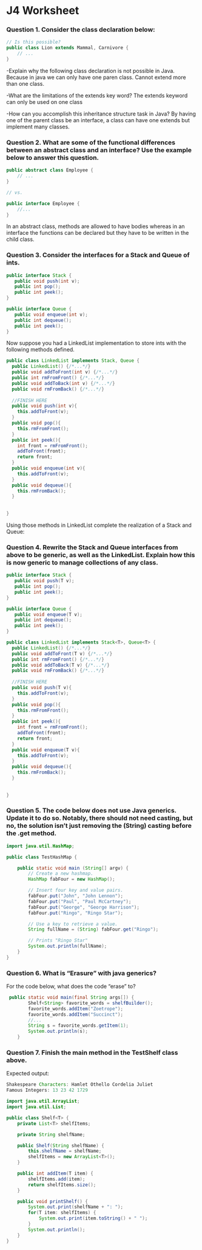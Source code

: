 # J4 Worksheet

### Question 1. Consider the class declaration below:
```java
// Is this possible?
public class Lion extends Mammal, Carnivore {
    // ...
}
```
-Explain why the following class declaration is not possible in Java.
Because in java we can only have one paren class. Cannot extend more than one class.

-What are the limitations of the extends key word?
The extends keyword can only be used on one class

-How can you accomplish this inheritance structure task in Java?
By having one of the parent class be an interface, a class can have one extends but implement many classes.

### Question 2. What are some of the functional differences between an abstract class and an interface? Use the example below to answer this question.
``` java
public abstract class Employee {
    // ...
}

// vs.

public interface Employee {
    //...
}
```
In an abstract class, methods are allowed to have bodies whereas in an interface the functions can be declared but they have to be written in the child class.

### Question 3. Consider the interfaces for a Stack and Queue of ints.
``` java
public interface Stack {
   public void push(int v);
   public int pop();
   public int peek();
}

public interface Queue {
   public void enqueue(int v);
   public int dequeue();
   public int peek();
}
```
Now suppose you had a LinkedList implementation to store ints with the following methods defined.

``` java
public class LinkedList implements Stack, Queue {
  public LinkedList() {/*...*/}
  public void addToFront(int v) {/*...*/}
  public int rmFromFront() {/*...*/}
  public void addToBack(int v) {/*...*/}
  public void rmFromBack() {/*...*/}
  
  //FINISH HERE
  public void push(int v){
    this.addToFront(v);
  }
  public void pop(){
    this.rmFromFront();
  }
  public int peek(){
    int front = rmFromFront();
    addToFront(front);
    return front;
  }
  public void enqueue(int v){
    this.addToFront(v);
  }
  public void dequeue(){
    this.rmFromBack();
  }
  
  
}
```
Using those methods in LinkedList complete the realization of a Stack and Queue:

### Question 4. Rewrite the Stack and Queue interfaces from above to be generic, as well as the LinkedList. Explain how this is now generic to manage collections of any class.
``` java
public interface Stack {
   public void push(T v);
   public int pop();
   public int peek();
}

public interface Queue {
   public void enqueue(T v);
   public int dequeue();
   public int peek();
}
```
``` java
public class LinkedList implements Stack<T>, Queue<T> {
  public LinkedList() {/*...*/}
  public void addToFront(T v) {/*...*/}
  public int rmFromFront() {/*...*/}
  public void addToBack(T v) {/*...*/}
  public void rmFromBack() {/*...*/}
  
  //FINISH HERE
  public void push(T v){
    this.addToFront(v);
  }
  public void pop(){
    this.rmFromFront();
  }
  public int peek(){
    int front = rmFromFront();
    addToFront(front);
    return front;
  }
  public void enqueue(T v){
    this.addToFront(v);
  }
  public void dequeue(){
    this.rmFromBack();
  }
  
  
}
```

### Question 5. The code below does not use Java generics. Update it to do so. Notably, there should not need casting, but no, the solution isn’t just removing the (String) casting before the .get method.
``` java
import java.util.HashMap;

public class TestHashMap {

    public static void main (String[] argv) {
        // Create a new hashmap.
        HashMap fabFour = new HashMap();

        // Insert four key and value pairs.
        fabFour.put("John", "John Lennon");
        fabFour.put("Paul", "Paul McCartney");
        fabFour.put("George", "George Harrison");
        fabFour.put("Ringo", "Ringo Star");

        // Use a key to retrieve a value.
        String fullName = (String) fabFour.get("Ringo");

        // Prints "Ringo Star"
        System.out.println(fullName);
    }
}
```
### Question 6. What is “Erasure” with java generics?

For the code below, what does the code “erase” to?
``` java
 public static void main(final String args[]) {
        Shelf<String> favorite_words = shelfBuilder();
        favorite_words.addItem("Zoetrope");
        favorite_words.addItem("Succinct");
        //...        
        String s = favorite_words.getItem(1);
        System.out.println(s);
    }
```
### Question 7. Finish the main method in the TestShelf class above.
Expected output:
``` java
Shakespeare Characters: Hamlet Othello Cordelia Juliet
Famous Integers: 13 23 42 1729
```
``` java
import java.util.ArrayList;
import java.util.List;

public class Shelf<T> {
    private List<T> shelfItems;

    private String shelfName;

    public Shelf(String shelfName) {
        this.shelfName = shelfName;
        shelfItems = new ArrayList<T>();
    }

    public int addItem(T item) {
        shelfItems.add(item);
        return shelfItems.size();
    }

    public void printShelf() {
        System.out.print(shelfName + ": ");
        for(T item: shelfItems) {
            System.out.print(item.toString() + " ");
        }
        System.out.println();
    }
}
```
``` java
